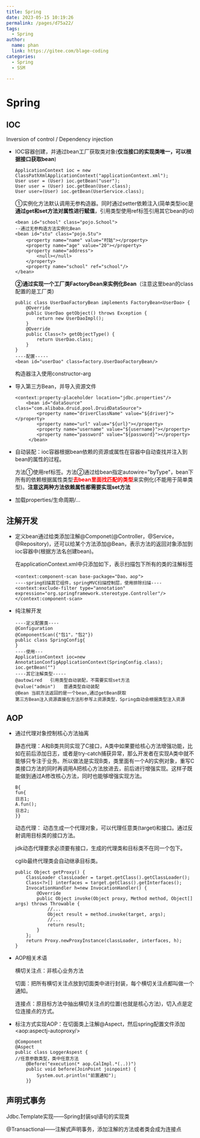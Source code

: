 ```yaml
---
title: Spring
date: 2023-05-15 10:19:26
permalink: /pages/d75a22/
tags: 
  - Spring
author: 
  name: phan
  link: https://gitee.com/blage-coding
categories: 
  - Spring
  - SSM

---
```

# Spring

## IOC

   Inversion of control / Dependency injection

   - IOC容器创建，并通过bean工厂获取类对象(**仅当接口的实现类唯一，可以根据接口获取bean**)

     ```
     ApplicationContext ioc = new ClassPathXmlApplicationContext("applicationContext.xml");
     User user = (User) ioc.getBean("user");
     User user = (User) ioc.getBean(User.class);
     User user=(User) ioc.getBean(UserService.class);
     ```

     ①实例化方法默认调用无参构造器。同时通过setter依赖注入(简单类型ioc是**通过get和set方法对属性进行赋值**，引用类型使用ref标签引用其它bean的id)

     ```
     <bean id="school" class="pojo.School">
     --通过无参构造方法实例化Bean
     <bean id="stu" class="pojo.Stu">
         <property name="name" value="村姑"></property>
         <property name="age" value="20"></property>
         <property name="address">
             <null></null>
         </property>
         <property name="school" ref="school"/>
     </bean>
     ```

     **②通过实现一个工厂类FactoryBean来实例化Bean**（注意这里bean的class配置的是工厂类)

     ```
     public class UserDaoFactoryBean implements FactoryBean<UserDao> {
         @Override
         public UserDao getObject() throws Exception {
             return new UserDaoImpl();
         }
         @Override
         public Class<?> getObjectType() {
             return UserDao.class;
         }
     }
     ----配置-----
     <bean id="userDao" class=factory.UserDaoFactoryBean/>
     ```

     构造器注入使用constructor-arg

   - 导入第三方Bean，并导入资源文件

     ```
     <context:property-placeholder location="jdbc.properties"/>
         <bean id="dataSource" class="com.alibaba.druid.pool.DruidDataSource">
             <property name="driverClassName" value="${driver}"></property>
             <property name="url" value="${url}"></property>
             <property name="username" value="${username}"></property>
             <property name="password" value="${password}"></property>
          </bean>
     ```

   - 自动装配：ioc容器根据bean依赖的资源或属性在容器中自动查找并注入到bean的属性的过程。

     方法①使用ref标签。方法②通过给bean指定autowire="byType"，bean下所有的依赖根据属性类型<font color='red'>**去bean里面找匹配的类型**</font>来实例化(不能用于简单类型)。**注意这两种方法依赖属性都需要实现set方法**

   - 加载properties/生命周期/...

## **注解开发**

   - 定义bean通过给类添加注解@Componet(@Controller，@Service，@Repository)，还可以给某个方法添加@Bean，表示方法的返回对象添加到ioc容器中(根据方法名创建bean)。

     在applicationContext.xml中只添加如下，表示扫描包下所有的类的注解标签

     ```
     <context:component-scan base-package="Dao，aop">
     ----spring扫描其它组件，springMVC扫描控制层，使用排除扫描----
     <context:exclude-filter type="annotation"
     expression="org.springframework.stereotype.Controller"/>
     </context:component-scan>
     ```

   - 纯注解开发

     ```
     ----定义配置类----
     @Configuration   
     @ComponentScan({"包1"，"包2"})
     public class SpringConfig{
     }
     ----使用---
     ApplicationContext ioc=new AnnotationConfigApplicationContext(SpringConfig.class);
     ioc.getBean("")
     ----其它注解类型-----
     @autowired   引用类型自动装配，不需要实现set方法
     @value("admin")   普通类型自动装配
     @Bean 当前方法返回的是一个bean,通过getBean获取
     第三方Bean注入资源直接在方法形参写上资源类型，Spring自动会根据类型注入资源
     ```

## **AOP**

   - 通过代理对象控制核心方法抽离

     静态代理：A和B类共同实现了C接口，A类中如果要给核心方法增强功能，比如在前后添加日志，或者是try-catch捕获异常，那么开发者在实现A类中就不能够只专注于业务。所以做法是实现B类，类里面有一个A的实例对象，重写C类接口方法的同时再调用A把核心方法放进去，前后进行增强实现。这样子既能做到通过A修改核心方法，同时也能够增强实现方法。

     ```
     B{
     fun{
     日志1;
     A.fun();
     日志2;
     }}
     ```

     动态代理： 动态生成一个代理对象，可以代理任意类(target)和接口。通过反射调用目标类的接口方法。

     jdk动态代理要求必须要有接口，生成的代理类和目标类不在同一个包下。

     cglib最终代理类会自动继承目标类。

     ```
     public Object getProxy() {
         ClassLoader classLoader = target.getClass().getClassLoader();
         Class<?>[] interfaces = target.getClass().getInterfaces();
         InvocationHandler h=new InvocationHandler() {
             @Override
             public Object invoke(Object proxy, Method method, Object[] args) throws Throwable {
                 //...
                 Object result = method.invoke(target, args);
                 //...
                 return result;
             }
         };
         return Proxy.newProxyInstance(classLoader, interfaces, h);
     }
     ```

   - AOP相关术语

     横切关注点：非核心业务方法

     切面：把所有横切关注点放到切面类中进行封装，每个横切关注点都叫做一个通知。

     连接点：原目标方法中抽出横切关注点的位置(也就是核心方法)，切入点是定位连接点的方式。

   - 标注方式实现AOP：在切面类上注解@Aspect，然后spring配置文件添加\<aop:aspectj-autoproxy/>

     ```
     @Component
     @Aspect
     public class LoggerAspest {
     //任意参数类型，类中任意方法
         @Before("execution(* aop.CalImpl.*(..))")
         public void before(JoinPoint joinpoint) {
             System.out.println("前置通知");
         }}
     ```

## 声明式事务

   Jdbc.Template实现——Spring封装sql语句的实现类

   @Transactional——注解式声明事务，添加注解的方法或者类会成为连接点